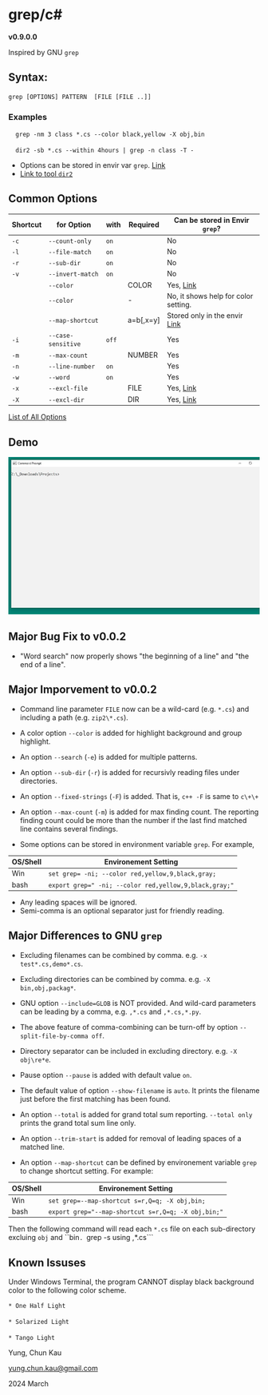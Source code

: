 # grep/c#
**v0.9.0.0**

Inspired by GNU ```grep```

## Syntax:
```
grep [OPTIONS] PATTERN  [FILE [FILE ..]]

```

### Examples
```
  grep -nm 3 class *.cs --color black,yellow -X obj,bin

  dir2 -sb *.cs --within 4hours | grep -n class -T -
```

* Options can be stored in envir var ```grep```. [Link](https://github.com/ck-yung/grep/blob/master/docs/info-envir.md)
* [Link to tool ```dir2```](https://www.nuget.org/packages/dir2)

## Common Options
| Shortcut | for Option             | with         | Required  | Can be stored in Envir ```grep```?
| -------- | ----------             | ----         | --------  | ----------------------------------
| ```-c``` | ```--count-only```     | ```on```     |           | No
| ```-l``` | ```--file-match```     | ```on```     |           | No
| ```-r``` | ```--sub-dir```        | ```on```     |           | No
| ```-v``` | ```--invert-match```   | ```on```     |           | No
|          | ```--color```          |              | COLOR     | Yes, [Link](https://github.com/ck-yung/grep/blob/master/docs/info-color.md)
|          | ```--color```          |              | -         | No, it shows help for color setting.
|          | ```--map-shortcut```   |              | a=b[,x=y] | Stored only in the envir [Link](https://github.com/ck-yung/grep/blob/master/docs/info-map-shortcut.md)
| ```-i``` | ```--case-sensitive``` | ```off```    |           | Yes
| ```-m``` | ```--max-count```      |              | NUMBER    | Yes
| ```-n``` | ```--line-number```    | ```on```     |           | Yes
| ```-w``` | ```--word```           | ```on```     |           | Yes
| ```-x``` | ```--excl-file```      |              | FILE      | Yes, [Link](https://github.com/ck-yung/grep/blob/master/docs/info-excl.md)
| ```-X``` | ```--excl-dir```       |              | DIR       | Yes, [Link](https://github.com/ck-yung/grep/blob/master/docs/info-excl.md)

[List of All Options](https://github.com/ck-yung/grep/blob/master/docs/info-all-options.md)

## Demo

![Color Feature](https://raw.githubusercontent.com/ck-yung/grep/master/images/help.gif)

## Major Bug Fix to v0.0.2

* "Word search" now properly shows "the beginning of a line" and "the end of a line".

## Major Imporvement to v0.0.2

* Command line parameter ```FILE``` now can be a wild-card (e.g. ```*.cs```) and including a path (e.g. ```zip2\*.cs```).

* A color option ```--color``` is added for highlight background and group highlight.

* An option ```--search``` (```-e```) is added for multiple patterns.

* An option ```--sub-dir``` (```-r```) is added for recursivly reading files under directories.

* An option ```--fixed-strings``` (```-F```) is added. That is, ```c++ -F``` is same to ```c\+\+```

* An option ```--max-count``` (```-m```) is added for max finding count. The reporting finding count could be more than the number if the last find matched line contains several findings.

* Some options can be stored in environment variable ```grep```. For example,

| OS/Shell  | Environement Setting |
| --------  | -------------------- |
| Win       | ```set grep= -ni; --color red,yellow,9,black,gray;``` |
| bash      | ```export grep=" -ni; --color red,yellow,9,black,gray;"``` |

* Any leading spaces will be ignored.
* Semi-comma is an optional separator just for friendly reading.

## Major Differences to GNU ```grep```

* Excluding filenames can be combined by comma. e.g. ```-x test*.cs,demo*.cs```.

* Excluding directories can be combined by comma. e.g. ```-X bin,obj,packag*```.

* GNU option ```--include=GLOB``` is NOT provided. And wild-card parameters can be leading by a comma, e.g. ```,*.cs``` and ```,*.cs,*.py```.

* The above feature of comma-combining can be turn-off by option ```--split-file-by-comma off```.

* Directory separator can be included in excluding directory. e.g. ```-X obj\re*e```.

* Pause option ```--pause``` is added with default value ```on```.

* The default value of option ```--show-filename``` is ```auto```. It prints the filename just before the first matching has been found.

* An option ```--total``` is added for grand total sum reporting. ```--total only``` prints the grand total sum line only.

* An option ```--trim-start``` is added for removal of leading spaces of a matched line.

* An option ```--map-shortcut``` can be defined by environement variable ```grep``` to change shortcut setting. For example:

| OS/Shell  | Environement Setting |
| --------  | -------------------- |
| Win       | ```set grep=--map-shortcut s=r,Q=q; -X obj,bin;``` |
| bash      | ```export grep="--map-shortcut s=r,Q=q; -X obj,bin;"``` |

Then the following command will read each ```*.cs``` file on each sub-directory excluing ```obj``` and ``bin```.
```grep -s using ,*.cs```

## Known Issuses

Under Windows Terminal, the program CANNOT display black background color to the following color scheme.

    * One Half Light

    * Solarized Light

    * Tango Light

Yung, Chun Kau

<yung.chun.kau@gmail.com>

2024 March
